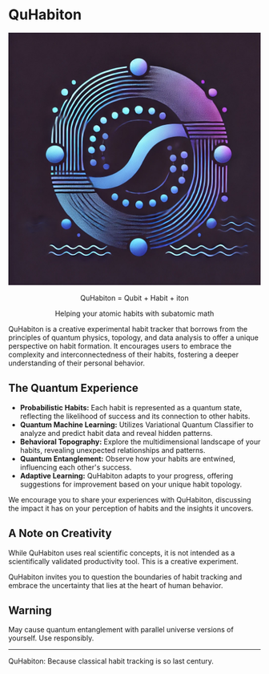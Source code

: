 # QuHabiton
![img](https://raw.githubusercontent.com/sethuiyer/QuHabiton/main/logo.jpg)

<p align="center">QuHabiton = Qubit + Habit + iton</p>
<p align="center">Helping your atomic habits with subatomic math</p>

QuHabiton is a creative experimental habit tracker that borrows from the principles of quantum physics, topology, and data analysis to offer a unique perspective on habit formation. It encourages users to embrace the complexity and interconnectedness of their habits, fostering a deeper understanding of their personal behavior.

## The Quantum Experience

- **Probabilistic Habits:** Each habit is represented as a quantum state, reflecting the likelihood of success and its connection to other habits.
- **Quantum Machine Learning:** Utilizes Variational Quantum Classifier to analyze and predict habit data and reveal hidden patterns.
- **Behavioral Topography:** Explore the multidimensional landscape of your habits, revealing unexpected relationships and patterns.
- **Quantum Entanglement:** Observe how your habits are entwined, influencing each other's success.
- **Adaptive Learning:** QuHabiton adapts to your progress, offering suggestions for improvement based on your unique habit topology.

We encourage you to share your experiences with QuHabiton, discussing the impact it has on your perception of habits and the insights it uncovers.

## A Note on Creativity

While QuHabiton uses real scientific concepts, it is not intended as a scientifically validated productivity tool. This is a creative experiment.

QuHabiton invites you to question the boundaries of habit tracking and embrace the uncertainty that lies at the heart of human behavior.

## Warning

May cause quantum entanglement with parallel universe versions of yourself. Use responsibly.

---

QuHabiton: Because classical habit tracking is so last century.

